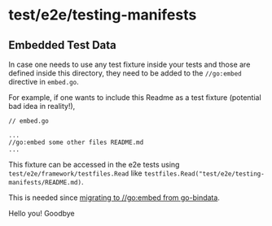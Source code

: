 # test/e2e/testing-manifests

## Embedded Test Data

In case one needs to use any test fixture inside your tests and those are defined inside this directory, they need to be added to the `//go:embed` directive in `embed.go`.

For example, if one wants to include this Readme as a test fixture (potential bad idea in reality!),

```
// embed.go

...
//go:embed some other files README.md
...
```

This fixture can be accessed in the e2e tests using `test/e2e/framework/testfiles.Read` like
`testfiles.Read("test/e2e/testing-manifests/README.md)`.

This is needed since [migrating to //go:embed from go-bindata][1].

[1]: https://github.com/kubernetes/kubernetes/pull/99829
Hello you!
Goodbye
